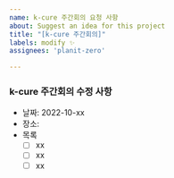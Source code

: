```yaml
---
name: k-cure 주간회의 요청 사항
about: Suggest an idea for this project
title: "[k-cure 주간회의]"
labels: modify ✨
assignees: 'planit-zero'

---
```

### k-cure 주간회의 수정 사항 

- 날짜: 2022-10-xx
- 장소: 
- 목록
  - [ ] xx
  - [ ] xx
  - [ ] xx

